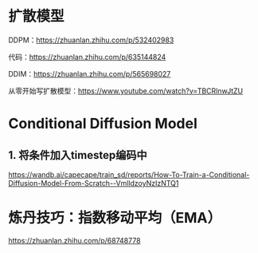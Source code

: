 # 扩散模型

DDPM：https://zhuanlan.zhihu.com/p/532402983

代码：https://zhuanlan.zhihu.com/p/635144824

DDIM：https://zhuanlan.zhihu.com/p/565698027

从零开始写扩散模型：https://www.youtube.com/watch?v=TBCRlnwJtZU

# Conditional Diffusion Model

## 1. 将条件加入timestep编码中

https://wandb.ai/capecape/train_sd/reports/How-To-Train-a-Conditional-Diffusion-Model-From-Scratch--VmlldzoyNzIzNTQ1

# 炼丹技巧：指数移动平均（EMA）

https://zhuanlan.zhihu.com/p/68748778